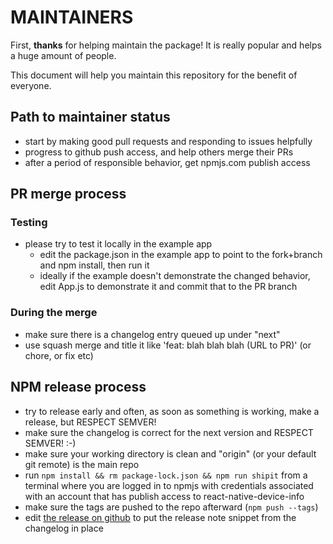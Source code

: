# MAINTAINERS

First, **thanks** for helping maintain the package! It is really popular and helps a huge amount of people.

This document will help you maintain this repository for the benefit of everyone.

## Path to maintainer status

- start by making good pull requests and responding to issues helpfully
- progress to github push access, and help others merge their PRs
- after a period of responsible behavior, get npmjs.com publish access

## PR merge process

### Testing

- please try to test it locally in the example app
  - edit the package.json in the example app to point to the fork+branch and npm install, then run it
  - ideally if the example doesn't demonstrate the changed behavior, edit App.js to demonstrate it and commit that to the PR branch

### During the merge

- make sure there is a changelog entry queued up under "next"
- use squash merge and title it like 'feat: blah blah blah (URL to PR)' (or chore, or fix etc)

## NPM release process

- try to release early and often, as soon as something is working, make a release, but RESPECT SEMVER!
- make sure the changelog is correct for the next version and RESPECT SEMVER! :-)
- make sure your working directory is clean and "origin" (or your default git remote) is the main repo
- run `npm install && rm package-lock.json && npm run shipit` from a terminal where you are logged in to npmjs with credentials associated with an account that has publish access to react-native-device-info
- make sure the tags are pushed to the repo afterward (`npm push --tags`)
- edit [the release on github](https://github.com/react-native-community/react-native-device-info/releases) to put the release note snippet from the changelog in place

